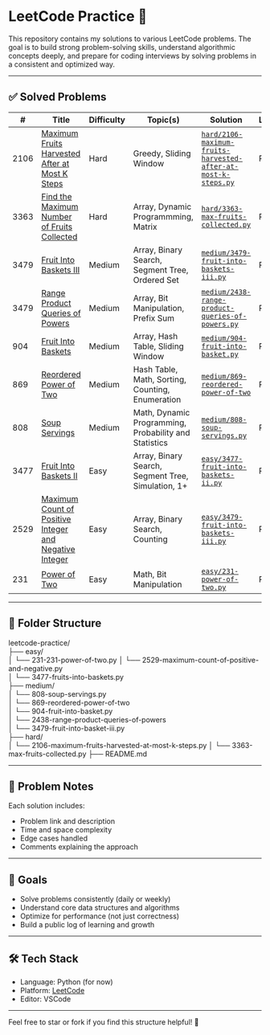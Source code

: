 ﻿# LeetCode Practice 🧠

This repository contains my solutions to various LeetCode problems. The goal is to build strong problem-solving skills, understand algorithmic concepts deeply, and prepare for coding interviews by solving problems in a consistent and optimized way.

---

## ✅ Solved Problems

| #    | Title                                                                                                                                           | Difficulty | Topic(s)                                              | Solution                                                                                                                       | Language |
| ---- | ----------------------------------------------------------------------------------------------------------------------------------------------- | ---------- | ----------------------------------------------------- | ------------------------------------------------------------------------------------------------------------------------------ | -------- |
| 2106 | [Maximum Fruits Harvested After at Most K Steps](https://leetcode.com/problems/maximum-fruits-harvested-after-at-most-k-steps/)                 | Hard       | Greedy, Sliding Window                                | [`hard/2106-maximum-fruits-harvested-after-at-most-k-steps.py`](medium/2106-maximum-fruits-harvested-after-at-most-k-steps.py) | Python   |
| 3363 | [Find the Maximum Number of Fruits Collected](https://leetcode.com/problems/find-the-maximum-number-of-fruits-collected/)                       | Hard       | Array, Dynamic Programmming, Matrix                   | [`hard/3363-max-fruits-collected.py`](hard/3363-max-fruits-collected.py)                                                       | Python   |
| 3479 | [Fruit Into Baskets III ](https://leetcode.com/problems/fruits-into-baskets-iii/)                                                               | Medium     | Array, Binary Search, Segment Tree, Ordered Set       | [`medium/3479-fruit-into-baskets-iii.py`](medium/3479-fruit-into-baskets-iii.py)                                               | Python   |
| 3479 | [Range Product Queries of Powers](https://leetcode.com/problems/range-product-queries-of-powers/)                                               | Medium     | Array, Bit Manipulation, Prefix Sum                   | [`medium/2438-range-product-queries-of-powers.py`](medium/2438-range-product-queries-of-powers.py)                             | Python   |
| 904  | [Fruit Into Baskets ](https://leetcode.com/problems/fruit-into-baskets/)                                                                        | Medium     | Array, Hash Table, Sliding Window                     | [`medium/904-fruit-into-basket.py`](medium/904-fruit-into-basket.py)                                                           | Python   |
| 869  | [Reordered Power of Two](https://leetcode.com/problems/reorderd-power-of-2/)                                                                    | Medium     | Hash Table, Math, Sorting, Counting, Enumeration      | [`medium/869-reordered-power-of-two`](medium/869-reordered-power-of-two)                                                       | Python   |
| 808  | [Soup Servings](https://leetcode.com/problems/soup-servings/)                                                                                   | Medium     | Math, Dynamic Programming, Probability and Statistics | [`medium/808-soup-servings.py`](medium/808-soup-servings.py)                                                                   | Python   |
| 3477 | [Fruit Into Baskets II ](https://leetcode.com/problems/fruits-into-baskets-ii/)                                                                 | Easy       | Array, Binary Search, Segment Tree, Simulation, 1+    | [`easy/3477-fruit-into-baskets-ii.py`](easy/3477-fruit-into-baskets-ii.py)                                                     | Python   |
| 2529 | [Maximum Count of Positive Integer and Negative Integer](https://leetcode.com/problems/maximum-count-of-positive-integer-and-negative-integer/) | Easy       | Array, Binary Search, Counting                        | [`easy/3479-fruit-into-baskets-iii.py`](easy/2529-maximum-count-of-positive-and-negative.py)                                   | Python   |
| 231  | [Power of Two](https://leetcode.com/problems/pwoer-of-two/)                                                                                     | Easy       | Math, Bit Manipulation                                | [`easy/231-power-of-two.py`](easy/231-pwoer-of-two.py)                                                                         | Python   |

---

## 📂 Folder Structure

leetcode-practice/  
├── easy/  
│ └── 231-231-power-of-two.py
│ └── 2529-maximum-count-of-positive-and-negative.py  
│ └── 3477-fruits-into-baskets.py  
├── medium/  
│ └── 808-soup-servings.py  
│ └── 869-reordered-power-of-two  
│ └── 904-fruit-into-basket.py  
│ └── 2438-range-product-queries-of-powers  
│ └── 3479-fruit-into-basket-iii.py  
├── hard/  
│ └── 2106-maximum-fruits-harvested-at-most-k-steps.py
│ └── 3363-max-fruits-collected.py
├── README.md

---

## 🧠 Problem Notes

Each solution includes:

- Problem link and description
- Time and space complexity
- Edge cases handled
- Comments explaining the approach

---

## 🚀 Goals

- Solve problems consistently (daily or weekly)
- Understand core data structures and algorithms
- Optimize for performance (not just correctness)
- Build a public log of learning and growth

---

## 🛠️ Tech Stack

- Language: Python (for now)
- Platform: [LeetCode](https://leetcode.com/)
- Editor: VSCode

---

Feel free to star or fork if you find this structure helpful! 🌟
